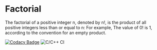 # Factorial
The factorial of a positive integer n, denoted by n!, is the product of all positive integers less than or equal to n: For example, The value of 0! is 1, according to the convention for an empty product.

[![Codacy Badge](https://app.codacy.com/project/badge/Grade/197c10f38aae4f7ea58120beabc52695)](https://www.codacy.com/manual/stepin104794/Factorial?utm_source=github.com&amp;utm_medium=referral&amp;utm_content=stepin104794/Factorial&amp;utm_campaign=Badge_Grade)
![C/C++ CI](https://github.com/stepin104794/Factorial/workflows/C/C++%20CI/badge.svg)
